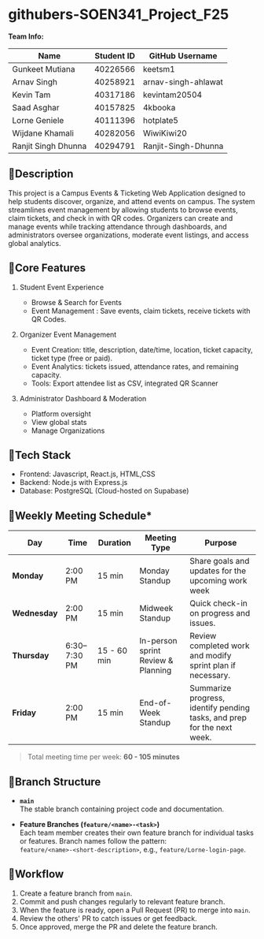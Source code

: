 # githubers-SOEN341_Project_F25

**Team Info:**

| Name                | Student ID | GitHub Username           |
|---------------------|------------|---------------------------|
| Gunkeet Mutiana     | 40226566   | keetsm1                   |
| Arnav Singh         | 40258921   | arnav-singh-ahlawat       |
| Kevin Tam           | 40317186   | kevintam20504             |
| Saad Asghar         | 40157825   | 4kbooka                   |
| Lorne Geniele       | 40111396   | hotplate5                 |
| Wijdane Khamali     | 40282056   | WiwiKiwi20                |
| Ranjit Singh Dhunna | 40294791   | Ranjit-Singh-Dhunna       |

  
:pushpin:**Description**
---
This project is a Campus Events & Ticketing Web Application designed to help students discover, organize, and attend events on campus. The system streamlines event management by allowing students to browse events, claim tickets, and check in with QR codes. Organizers can create and manage events while tracking attendance through dashboards, and administrators oversee organizations, moderate event listings, and access global analytics.


:pushpin:**Core Features**
---
1. Student Event Experience
   - Browse & Search for Events
   - Event Management : Save events, claim tickets, receive tickets with QR Codes.

2. Organizer Event Management
   - Event Creation: title, description, date/time, location, ticket capacity, ticket type (free or paid).
   - Event Analytics: tickets issued, attendance rates, and remaining capacity.
   - Tools: Export attendee list as CSV, integrated QR Scanner

3. Administrator Dashboard & Moderation
   - Platform oversight
   - View global stats
   - Manage Organizations

:pushpin:**Tech Stack**
---
  - Frontend: Javascript, React.js, HTML,CSS
  - Backend: Node.js with Express.js
  - Database: PostgreSQL (Cloud-hosted on Supabase)

📆**Weekly Meeting Schedule***
---
| Day       | Time | Duration | Meeting Type  | Purpose |
|-----------|------------------|----------|---------------|---------|
| **Monday**    | 2:00 PM          | 15 min   | Monday Standup        | Share goals and updates for the upcoming work week |
| **Wednesday** | 2:00 PM            | 15 min   | Midweek Standup| Quick check-in on progress and issues. |
| **Thursday**   | 6:30–7:30 PM    | 15 - 60 min   | In-person sprint Review & Planning | Review completed work and modify sprint plan if necessary. |
| **Friday**    | 2:00 PM            | 15 min   | End-of-Week Standup | Summarize progress, identify pending tasks, and prep for the next week. |

> Total meeting time per week: **60 - 105 minutes**

📌**Branch Structure**
---
- **`main`**  
  The stable branch containing project code and documentation.

- **Feature Branches (`feature/<name>-<task>`)**  
  Each team member creates their own feature branch for individual tasks or features. Branch names follow the pattern:  
  `feature/<name>-<short-description>`, e.g., `feature/Lorne-login-page`.  

📌**Workflow**
---
1. Create a feature branch from `main`.  
2. Commit and push changes regularly to relevant feature branch.  
3. When the feature is ready, open a Pull Request (PR) to merge into `main`.  
4. Review the others' PR to catch issues or get feedback.  
5. Once approved, merge the PR and delete the feature branch.
